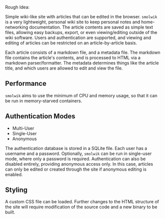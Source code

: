 Rough Idea:

Simple wiki-like site with articles that can be edited in the browser. `smolwik` is a very lightweight, personal wiki site
to keep personal notes and home-networking documentation. The article contents are saved as simple text files, allowing
easy backups, export, or even viewing/editing outside of the wiki software. Users and authentication are supported,
and viewing and editing of articles can be restricted on an article-by-article basis.

Each article consists of a markdown file, and a metadata file. The markdown file contains the article's contents, and is
processed to HTML via a markdown parser/formatter. The metadata determines things like the article title, and which users
are allowed to edit and view the file.

Performance
-----------
`smolwik` aims to use the minimum of CPU and memory usage, so that it can be run in memory-starved containers.

Authentication Modes
-----
- Multi-User
- Single-User
- Anonymous

The authentication database is stored in a SQLite file. Each user has a username and a password. Optionally, `smolwik` 
can be run in single-user mode, where only a password is required. Authentication can also be disabled entirely,
providing anonymous access only. In this case, articles can only be edited or created through the site if anonymous editing
is enabled.

Styling
-------
A custom CSS file can be loaded. Further changes to the HTML structure of the site will require modification of the
source code and a new binary to be built.

